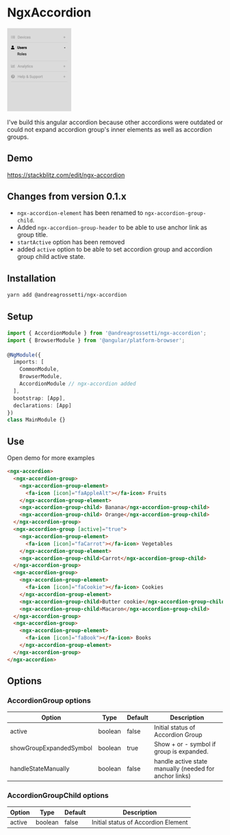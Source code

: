 # NgxAccordion
<img src="https://github.com/andreagrossetti/ngx-accordion/raw/master/projects/ngx-accordion-showcase/src/assets/screenshot.png" alt="drawing" width="150"/>

I've build this angular accordion because other accordions were outdated or could not expand accordion group's inner elements as well as accordion groups.

## Demo
https://stackblitz.com/edit/ngx-accordion

## Changes from version 0.1.x
- ```ngx-accordion-element``` has been renamed to ```ngx-accordion-group-child```.
- Added ```ngx-accordion-group-header``` to be able to use anchor link as group title.
- ```startActive``` option has been removed
- added ```active``` option to be able to set accordion group and accordion group child active state.

## Installation
```bash
yarn add @andreagrossetti/ngx-accordion
```

## Setup
```typescript
import { AccordionModule } from '@andreagrossetti/ngx-accordion';
import { BrowserModule } from '@angular/platform-browser';

@NgModule({
  imports: [
    CommonModule,
    BrowserModule,
    AccordionModule // ngx-accordion added
  ],
  bootstrap: [App],
  declarations: [App]
})
class MainModule {}
```

## Use
Open demo for more examples

```html
<ngx-accordion>
  <ngx-accordion-group>
    <ngx-accordion-group-element>
      <fa-icon [icon]="faAppleAlt"></fa-icon> Fruits
    </ngx-accordion-group-element>
    <ngx-accordion-group-child> Banana</ngx-accordion-group-child>
    <ngx-accordion-group-child> Orange</ngx-accordion-group-child>
  </ngx-accordion-group>
  <ngx-accordion-group [active]="true">
    <ngx-accordion-group-element>
      <fa-icon [icon]="faCarrot"></fa-icon> Vegetables
    </ngx-accordion-group-element>
    <ngx-accordion-group-child>Carrot</ngx-accordion-group-child>
  </ngx-accordion-group>
  <ngx-accordion-group>
    <ngx-accordion-group-element>
      <fa-icon [icon]="faCookie"></fa-icon> Cookies
    </ngx-accordion-group-element>
    <ngx-accordion-group-child>Butter cookie</ngx-accordion-group-child>
    <ngx-accordion-group-child>Macaron</ngx-accordion-group-child>
  </ngx-accordion-group>
  <ngx-accordion-group>
    <ngx-accordion-group-element>
      <fa-icon [icon]="faBook"></fa-icon> Books
    </ngx-accordion-group-element>
  </ngx-accordion-group>
</ngx-accordion>

```

## Options

### AccordionGroup options
| Option                  | Type    | Default | Description                                            |
|-------------------------|---------|---------|--------------------------------------------------------|
| active                  | boolean | false   | Initial status of Accordion Group                      |
| showGroupExpandedSymbol | boolean | true    | Show + or - symbol if group is expanded.               |
| handleStateManually     | boolean | false   | handle active state manually (needed for anchor links) | 

### AccordionGroupChild options
| Option      | Type    | Default | Description                        |
|-------------|---------|---------|------------------------------------|
| active      | boolean | false   | Initial status of Accordion Element|
